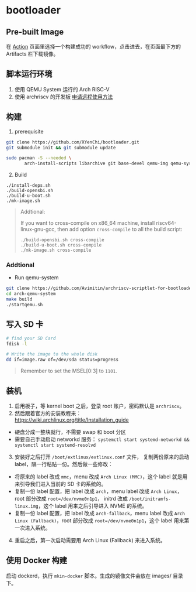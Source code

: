 # bootloader

## Pre-built Image

在 [Action](https://github.com/XYenChi/bootloader/actions) 页面里选择一个构建成功的 workflow，点击进去，在页面最下方的 Artifacts 栏下载镜像。

## 脚本运行环境

1. 使用 QEMU System 运行的 Arch RISC-V
2. 使用 archriscv 的开发板
  [申请远程使用方法](https://github.com/felixonmars/archriscv-packages/wiki/%E5%9F%BA%E5%BB%BA%E7%94%B3%E8%AF%B7)

## 构建

1. prerequisite

```bash
git clone https://github.com/XYenChi/bootloader.git
git submodule init && git submodule update

sudo pacman -S --needed \
       arch-install-scripts libarchive git base-devel qemu-img qemu-system-riscv
```

2. Build

```
./install-deps.sh
./build-opensbi.sh
./build-u-boot.sh
./mk-image.sh
```

> Addtional:
>
> If you want to cross-compile on x86_64 machine, install riscv64-linux-gnu-gcc, then
> add option `cross-compile` to all the build script:
>
> ```text
> ./build-opensbi.sh cross-compile
> ./build-u-boot.sh cross-compile
> ./mk-image.sh cross-compile
> ```

### Addtional

- Run qemu-system

```bash
git clone https://github.com/Avimitin/archriscv-scriptlet-for-bootloader.git arch-qemu-system
cd arch-qemu-system
make build
./startqemu.sh
```

## 写入 SD 卡

```bash
# find your SD Card
fdisk -l

# Write the image to the whole disk
dd if=image.raw of=/dev/sda status=progress
```

> Remember to set the MSEL[0:3] to `1101`.

## 装机

1. 启用板子，等 kernel boot 之后，登录 root 账户，密码默认是 `archriscv`。
2. 然后跟着官方的安装教程来：<https://wiki.archlinux.org/title/Installation_guide>
  * 硬盘分成一整块就行，不需要 swap 和 boot 分区
  * 需要自己手动启动 networkd 服务： `systemctl start systemd-networkd && systemctl start systemd-resolvd`
3. 安装好之后打开 `/boot/extlinux/extlinux.conf` 文件，
复制两份原来的启动 label，隔一行粘贴一份。然后做一些修改：
  * 将原来的 label 改成 `mmc`，menu 改成 `Arch Linux (MMC)`，这个 label 就是用来引导我们进入当前的 SD 卡的系统的。
  * 复制一份 label 配置，把 label 改成 `arch`，menu label 改成 `Arch Linux`，root 部分改成 `root=/dev/nvme0n1p1`，
  initrd 改成 `/boot/initramfs-linux.img`，这个 label 用来之后引导进入 NVME 的系统。
  * 复制一份 label 配置，把 label 改成 `arch-fallback`，menu label 改成 `Arch Linux (Fallback)`，root 部分改成
  `root=/dev/nvme0n1p1`，这个 label 用来第一次进入系统。
4. 重启之后，第一次启动需要用 Arch Linux (Fallback) 来进入系统。

## 使用 Docker 构建

启动 dockerd，执行 `mkin-docker` 脚本。生成的镜像文件会放在 images/ 目录下。
